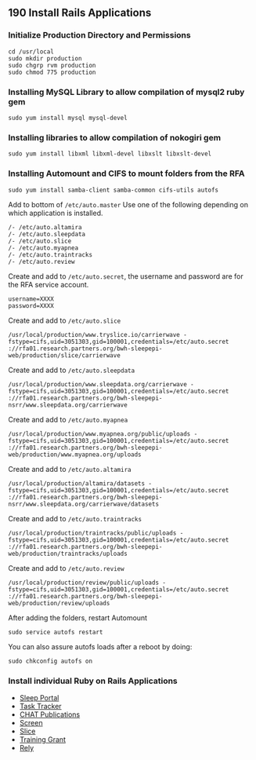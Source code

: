 ## 190 Install Rails Applications


### Initialize Production Directory and Permissions

```
cd /usr/local
sudo mkdir production
sudo chgrp rvm production
sudo chmod 775 production
```

### Installing MySQL Library to allow compilation of mysql2 ruby gem

```
sudo yum install mysql mysql-devel
```

### Installing libraries to allow compilation of nokogiri gem

```
sudo yum install libxml libxml-devel libxslt libxslt-devel
```

### Installing Automount and CIFS to mount folders from the RFA

```
sudo yum install samba-client samba-common cifs-utils autofs
```

Add to bottom of `/etc/auto.master`
Use one of the following depending on which application is installed.
```
/- /etc/auto.altamira
/- /etc/auto.sleepdata
/- /etc/auto.slice
/- /etc/auto.myapnea
/- /etc/auto.traintracks
/- /etc/auto.review
```

Create and add to `/etc/auto.secret`, the username and password are for the RFA service account.
```
username=XXXX
password=XXXX
```

Create and add to `/etc/auto.slice`
```
/usr/local/production/www.tryslice.io/carrierwave -fstype=cifs,uid=3051303,gid=100001,credentials=/etc/auto.secret ://rfa01.research.partners.org/bwh-sleepepi-web/production/slice/carrierwave
```

Create and add to `/etc/auto.sleepdata`
```
/usr/local/production/www.sleepdata.org/carrierwave -fstype=cifs,uid=3051303,gid=100001,credentials=/etc/auto.secret ://rfa01.research.partners.org/bwh-sleepepi-nsrr/www.sleepdata.org/carrierwave
```

Create and add to `/etc/auto.myapnea`
```
/usr/local/production/www.myapnea.org/public/uploads -fstype=cifs,uid=3051303,gid=100001,credentials=/etc/auto.secret ://rfa01.research.partners.org/bwh-sleepepi-web/production/www.myapnea.org/uploads
```

Create and add to `/etc/auto.altamira`
```
/usr/local/production/altamira/datasets -fstype=cifs,uid=3051303,gid=100001,credentials=/etc/auto.secret ://rfa01.research.partners.org/bwh-sleepepi-nsrr/www.sleepdata.org/carrierwave/datasets
```

Create and add to `/etc/auto.traintracks`
```
/usr/local/production/traintracks/public/uploads -fstype=cifs,uid=3051303,gid=100001,credentials=/etc/auto.secret ://rfa01.research.partners.org/bwh-sleepepi-web/production/traintracks/uploads
```

Create and add to `/etc/auto.review`
```
/usr/local/production/review/public/uploads -fstype=cifs,uid=3051303,gid=100001,credentials=/etc/auto.secret ://rfa01.research.partners.org/bwh-sleepepi-web/production/review/uploads
```

After adding the folders, restart Automount

```
sudo service autofs restart
```

You can also assure autofs loads after a reboot by doing:

```
sudo chkconfig autofs on
```

### Install individual Ruby on Rails Applications

* [Sleep Portal](https://github.com/sleepepi/sleepepi/tree/master/rails-applications/410-install-sleep-portal.md)
* [Task Tracker](https://github.com/sleepepi/sleepepi/tree/master/rails-applications/420-install-task-tracker.md)
* [CHAT Publications](https://github.com/sleepepi/sleepepi/tree/master/rails-applications/430-install-chat-publications.md)
* [Screen](https://github.com/sleepepi/sleepepi/tree/master/rails-applications/440-install-screen.md)
* [Slice](https://github.com/sleepepi/sleepepi/tree/master/rails-applications/450-install-slice.md)
* [Training Grant](https://github.com/sleepepi/sleepepi/tree/master/rails-applications/460-install-training-grant.md)
* [Rely](https://github.com/sleepepi/sleepepi/tree/master/rails-applications/470-install-rely.md)
